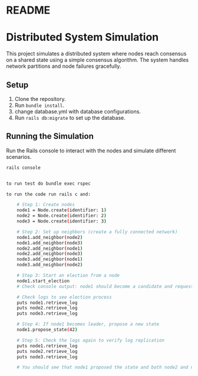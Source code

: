 # README

# Distributed System Simulation

This project simulates a distributed system where nodes reach consensus on a shared state using a simple consensus algorithm. The system handles network partitions and node failures gracefully.

## Setup

1. Clone the repository.
2. Run `bundle install`.
3. change database.yml with database configurations.
4. Run `rails db:migrate` to set up the database.

## Running the Simulation

Run the Rails console to interact with the nodes and simulate different scenarios.

```bash
rails console


to run test do bundle exec rspec

to run the code run rails c and:

    # Step 1: Create nodes
    node1 = Node.create(identifier: 1)
    node2 = Node.create(identifier: 2)
    node3 = Node.create(identifier: 3)

    # Step 2: Set up neighbors (create a fully connected network)
    node1.add_neighbor(node2)
    node1.add_neighbor(node3)
    node2.add_neighbor(node1)
    node2.add_neighbor(node3)
    node3.add_neighbor(node1)
    node3.add_neighbor(node2)

    # Step 3: Start an election from a node
    node1.start_election
    # Check console output: node1 should become a candidate and request votes from node2 and node3.

    # Check logs to see election process
    puts node1.retrieve_log
    puts node2.retrieve_log
    puts node3.retrieve_log

    # Step 4: If node1 becomes leader, propose a new state
    node1.propose_state(42)

    # Step 5: Check the logs again to verify log replication
    puts node1.retrieve_log
    puts node2.retrieve_log
    puts node3.retrieve_log

    # You should see that node1 proposed the state and both node2 and node3 accepted the state.



